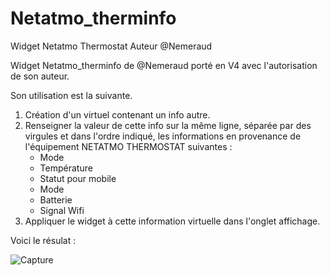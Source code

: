 # Netatmo_therminfo
Widget Netatmo Thermostat
Auteur @Nemeraud

Widget Netatmo_therminfo de @Nemeraud porté en V4 avec l'autorisation de son auteur.

Son utilisation est la suivante.
1. Création d'un virtuel contenant un info autre.
2. Renseigner la valeur de cette info sur la même ligne, séparée par des virgules et dans l'ordre indiqué, les informations en provenance de l'équipement NETATMO THERMOSTAT suivantes :
    - Mode
    - Température
    - Statut pour mobile
    - Mode
    - Batterie
    - Signal Wifi
3. Appliquer le widget à cette information virtuelle dans l'onglet affichage.

Voici le résulat :

![Capture](https://user-images.githubusercontent.com/54777712/72657428-6f1fdb80-39a4-11ea-889b-7beee59986c0.PNG)

